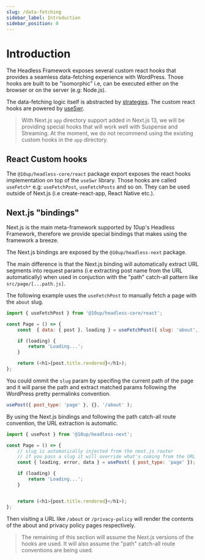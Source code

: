 ```yaml
---
slug: /data-fetching
sidebar_label: Introduction
sidebar_position: 0
---
```


# Introduction

The Headless Framework exposes several custom react hooks that provides a seamless data-fetching experience with WordPress. Those hooks are built to be "isomorphic" i.e, can be executed either on the browser or on the server (e.g: Node.js).

The data-fetching logic itself is abstracted by [strategies](/docs/data-fetching/strategies). The custom react hooks are powered by [useSwr](https://swr.vercel.app/).

> With Next.js `app` directory support added in Next.js 13, we will be providing special hooks that will work well with Suspense and Streaming. At the moment, we do not recommend using the existing custom hooks in the `app` directory.

## React Custom hooks

The `@10up/headless-core/react` package export exposes the react hooks implementation on top of the `useSwr` library. Those hooks are called `useFetch*` e.g: `useFetchPost`, `useFetchPosts` and so on. They can be used outside of Next.js (i.e create-react-app, React Native etc.).

## Next.js "bindings" 

Next.js is the main meta-framework supported by 10up's Headless Framework, therefore we provide special bindings that makes using the framework a breeze.

The Next.js bindings are exposed by the `@10up/headless-next` package.

The main difference is that the Next.js binding will automatically extract URL segments into request params (i.e extracting post name from the URL automatically) when used in conjuction with the "path" catch-all pattern like `src/page/[...path.js]`.

The following example uses the `useFetchPost` to manually fetch a page with the `about` slug.

```js
import { useFetchPost } from '@10up/headless-core/react';

const Page = () => {
    const  { data: { post }, loading } = useFetchPost({ slug: 'about', post_type: 'page' } );

    if (loading) {
        return 'Loading...';
    }

    return (<h1>{post.title.rendered}</h1>);
};
```

You could ommit the `slug` param by specifing the current path of the page and it will parse the path and extract matched params following the WordPress pretty permalinks convention.

```js
usePost({ post_type: 'page' }, {}, '/about' );
```

By using the Next.js bindings and following the path catch-all route convention, the URL extraction is automatic.

```js title="src/pages/[...path].js"
import { usePost } from '@10up/headless-next';

const Page = () => {
    // slug is automatically injected from the next.js router
    // if you pass a slug it will override what's coming from the URL
	const { loading, error, data } = usePost( { post_type: 'page' });

	if (loading) {
		return 'Loading...';
	}


	return (<h1>{post.title.rendered}</h1>);
};
```

Then visiting a URL like `/about` or `/privacy-policy` will render the contents of the about and privacy policy pages respectively.

> The remaining of this section will assume the Next.js versions of the hooks are used. It will also assume the "path" catch-all route conventions are being used.